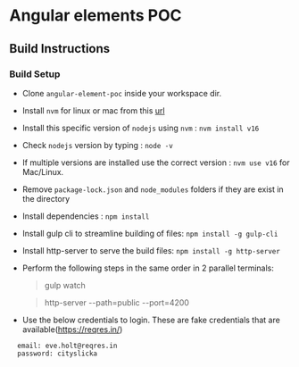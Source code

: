 # Angular elements POC

## Build Instructions

### Build Setup

* Clone `angular-element-poc` inside your workspace dir.
* Install `nvm` for linux or mac from this [url](https://github.com/creationix/nvm#installation-and-update)
* Install this specific version of `nodejs` using `nvm` : `nvm install v16` 
* Check `nodejs` version by typing : `node -v`
* If multiple versions are installed use the correct version : `nvm use v16` for Mac/Linux.
* Remove `package-lock.json` and `node_modules` folders if they are exist in the directory
* Install dependencies : `npm install`
* Install gulp cli to streamline building of files: `npm install -g gulp-cli`
* Install http-server to serve the build files: `npm install -g http-server`
* Perform the following steps in the same order in 2 parallel terminals:
  > gulp watch

  > http-server --path=public --port=4200

* Use the below credentials to login. These are fake credentials that are available(https://reqres.in/)
```
  email: eve.holt@reqres.in
  password: cityslicka
```